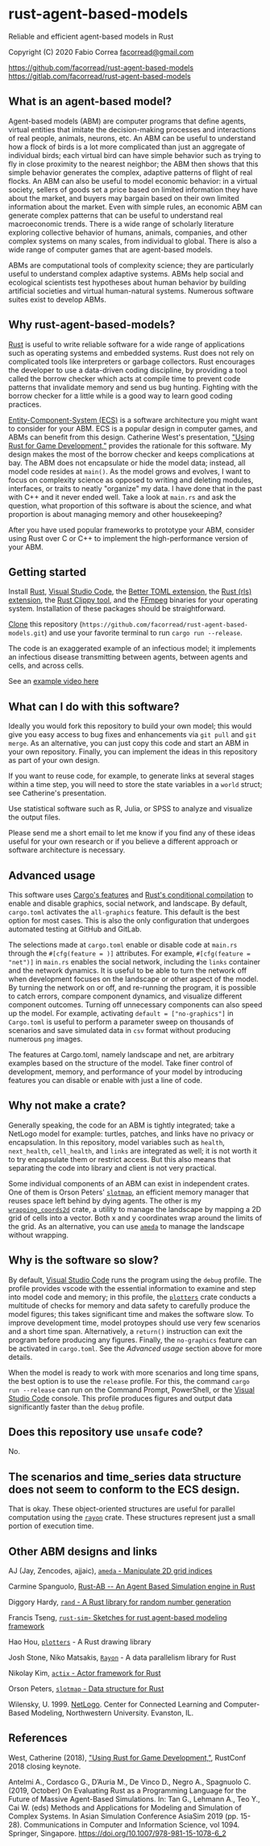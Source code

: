 # rust-agent-based-models

Reliable and efficient agent-based models in Rust

Copyright (C) 2020 Fabio Correa facorread@gmail.com

https://github.com/facorread/rust-agent-based-models
https://gitlab.com/facorread/rust-agent-based-models

## What is an agent-based model?

Agent-based models (ABM) are computer programs that define agents, virtual entities that imitate the decision-making processes and interactions of real people, animals, neurons, etc. An ABM can be useful to understand how a flock of birds is a lot more complicated than just an aggregate of individual birds; each virtual bird can have simple behavior such as trying to fly in close proximity to the nearest neighbor; the ABM then shows that this simple behavior generates the complex, adaptive patterns of flight of real flocks. An ABM can also be useful to model economic behavior: in a virtual society, sellers of goods set a price based on limited information they have about the market, and buyers may bargain based on their own limited information about the market. Even with simple rules, an economic ABM can generate complex patterns that can be useful to understand real macroeconomic trends. There is a wide range of scholarly literature exploring collective behavior of humans, animals, companies, and other complex systems on many scales, from individual to global. There is also a wide range of computer games that are agent-based models.

ABMs are computational tools of complexity science; they are particularly useful to understand complex adaptive systems. ABMs help social and ecological scientists test hypotheses about human behavior by building artificial societies and virtual human-natural systems. Numerous software suites exist to develop ABMs.

## Why rust-agent-based-models?

[Rust] is useful to write reliable software for a wide range of applications such as operating systems and embedded systems. Rust does not rely on complicated tools like interpreters or garbage collectors. Rust encourages the developer to use a data-driven coding discipline, by providing a tool called the borrow checker which acts at compile time to prevent code patterns that invalidate memory and send us bug hunting. Fighting with the borrow checker for a little while is a good way to learn good coding practices.

[Entity-Component-System (ECS)](https://en.wikipedia.org/wiki/Entity_component_system) is a software architecture you might want to consider for your ABM. ECS is a popular design in computer games, and ABMs can benefit from this design. Catherine West's presentation, ["Using Rust for Game Development,"](https://kyren.github.io/2018/09/14/rustconf-talk.html) provides the rationale for this software. My design makes the most of the borrow checker and keeps complications at bay. The ABM does not encapsulate or hide the model data; instead, all model code resides at ```main()```. As the model grows and evolves, I want to focus on complexity science as opposed to writing and deleting modules, interfaces, or traits to neatly "organize" my data. I have done that in the past with C++ and it never ended well. Take a look at ```main.rs``` and ask the question, what proportion of this software is about the science, and what proportion is about managing memory and other housekeeping?

After you have used popular frameworks to prototype your ABM, consider using Rust over C or C++ to implement the high-performance version of your ABM.

## Getting started

Install [Rust], [Visual Studio Code], the [Better TOML extension], the [Rust (rls) extension], the [Rust Clippy tool], and the [FFmpeg] binaries for your operating system. Installation of these packages should be straightforward.

[Clone] this repository (`https://github.com/facorread/rust-agent-based-models.git`) and use your favorite terminal to run `cargo run --release`.

The code is an exaggerated example of an infectious model; it implements an infectious disease transmitting between agents, between agents and cells, and across cells.

See an [example video here](https://youtu.be/oYeHyFl1-HY)

## What can I do with this software?

Ideally you would fork this repository to build your own model; this would give you easy access to bug fixes and enhancements via `git pull` and `git merge`. As an alternative, you can just copy this code and start an ABM in your own repository. Finally, you can implement the ideas in this repository as part of your own design.

If you want to reuse code, for example, to generate links at several stages within a time step, you will need to store the state variables in a `world` struct; see Catherine's presentation.

Use statistical software such as R, Julia, or SPSS to analyze and visualize the output files.

Please send me a short email to let me know if you find any of these ideas useful for your own research or if you believe a different approach or software architecture is necessary.

## Advanced usage

This software uses [Cargo's features] and [Rust's conditional compilation] to enable and disable graphics, social network, and landscape. By default, `cargo.toml` activates the `all-graphics` feature. This default is the best option for most cases. This is also the only configuration that undergoes automated testing at GitHub and GitLab.

The selections made at `cargo.toml` enable or disable code at `main.rs` through the `#[cfg(feature = )]` attributes. For example, `#[cfg(feature = "net")]` in `main.rs` enables the social network, including the `links` container and the network dynamics. It is useful to be able to turn the network off when development focuses on the landscape or other aspect of the model. By turning the network on or off, and re-running the program, it is possible to catch errors, compare component dynamics, and visualize different component outcomes. Turning off unnecessary components can also speed up the model. For example, activating `default = ["no-graphics"]` in `Cargo.toml` is useful to perform a parameter sweep on thousands of scenarios and save simulated data in `csv` format without producing numerous `png` images.

The features at Cargo.toml, namely landscape and net, are arbitrary examples based on the structure of the model. Take finer control of development, memory, and performance of your model by introducing features you can disable or enable with just a line of code.

## Why not make a crate?

Generally speaking, the code for an ABM is tightly integrated; take a NetLogo model for example: turtles, patches, and links have no privacy or encapsulation. In this repository, model variables such as ```health```, ```next_health```, ```cell_health```, and ```links``` are integrated as well; it is not worth it to try encapsulate them or restrict access. But this also means that separating the code into library and client is not very practical.

Some individual components of an ABM can exist in independent crates. One of them is Orson Peters' [`slotmap`](https://github.com/orlp/slotmap), an efficient memory manager that reuses space left behind by dying agents. The other is my [`wrapping_coords2d`](https://crates.io/crates/wrapping_coords2d) crate, a utility to manage the landscape by mapping a 2D grid of cells into a vector. Both x and y coordinates wrap around the limits of the grid. As an alternative, you can use [`ameda`](https://docs.rs/ameda/latest/ameda) to manage the landscape without wrapping.

## Why is the software so slow?

By default, [Visual Studio Code] runs the program using the `debug` profile. The profile provides vscode with the essential information to examine and step into model code and memory; in this profile, the [`plotters`] crate conducts a multitude of checks for memory and data safety to carefully produce the model figures; this takes significant time and makes the software slow. To improve development time, model protoypes should use very few scenarios and a short time span. Alternatively, a `return()` instruction can exit the program before producing any figures. Finally, the `no-graphics` feature can be activated in `cargo.toml`. See the *Advanced usage* section above for more details.

When the model is ready to work with more scenarios and long time spans, the best option is to use the `release` profile. For this, the command `cargo run --release` can run on the Command Prompt, PowerShell, or the [Visual Studio Code] console. This profile produces figures and output data significantly faster than the `debug` profile.

## Does this repository use `unsafe` code?

No.

## The scenarios and time_series data structure does not seem to conform to the ECS design.

That is okay. These object-oriented structures are useful for parallel computation using the [`rayon`] crate. These structures represent just a small portion of execution time.

## Other ABM designs and links

AJ (Jay, Zencodes, ajjaic), [`ameda` - Manipulate 2D grid indices](https://docs.rs/ameda/latest/ameda)

Carmine Spanguolo, [Rust-AB -- An Agent Based Simulation engine in Rust](https://github.com/spagnuolocarmine/abm)

Diggory Hardy, [`rand` - A Rust library for random number generation](https://github.com/rust-random/rand)

Francis Tseng, [`rust-sim`- Sketches for rust agent-based modeling framework](https://github.com/frnsys/rust-sim)

Hao Hou, [`plotters`] - A Rust drawing library

Josh Stone, Niko Matsakis, [`Rayon`] - A data parallelism library for Rust

Nikolay Kim, [`actix` - Actor framework for Rust](https://github.com/actix/actix)

Orson Peters, [`slotmap` - Data structure for Rust](https://github.com/orlp/slotmap)

Wilensky, U. 1999. [NetLogo](http://ccl.northwestern.edu/netlogo/). Center for Connected Learning and Computer-Based Modeling, Northwestern University. Evanston, IL.

## References

West, Catherine (2018), ["Using Rust for Game Development,"](https://kyren.github.io/2018/09/14/rustconf-talk.html), RustConf 2018 closing keynote.

Antelmi A., Cordasco G., D’Auria M., De Vinco D., Negro A., Spagnuolo C. (2019, October) On Evaluating Rust as a Programming Language for the Future of Massive Agent-Based Simulations. In: Tan G., Lehmann A., Teo Y., Cai W. (eds) Methods and Applications for Modeling and Simulation of Complex Systems. In Asian Simulation Conference AsiaSim 2019 (pp. 15-28). Communications in Computer and Information Science, vol 1094. Springer, Singapore. https://doi.org/10.1007/978-981-15-1078-6_2

[Better TOML extension]:https://marketplace.visualstudio.com/items?itemName=bungcip.better-toml
[Cargo's features]:https://doc.rust-lang.org/cargo/reference/features.html
[Clone]:https://code.visualstudio.com/docs/editor/versioncontrol#_cloning-a-repository
[FFmpeg]:https://www.ffmpeg.org/download.html
[`plotters`]:https://crates.io/crates/plotters
[`rayon`]:https://github.com/rayon-rs/rayon
[Rust]:https://www.rust-lang.org
[Rust (rls) extension]:https://marketplace.visualstudio.com/items?itemName=rust-lang.rust
[Rust Clippy tool]:https://github.com/rust-lang/rust-clippy
[Rust's conditional compilation]:https://doc.rust-lang.org/reference/conditional-compilation.html
[Visual Studio Code]:https://code.visualstudio.com/
